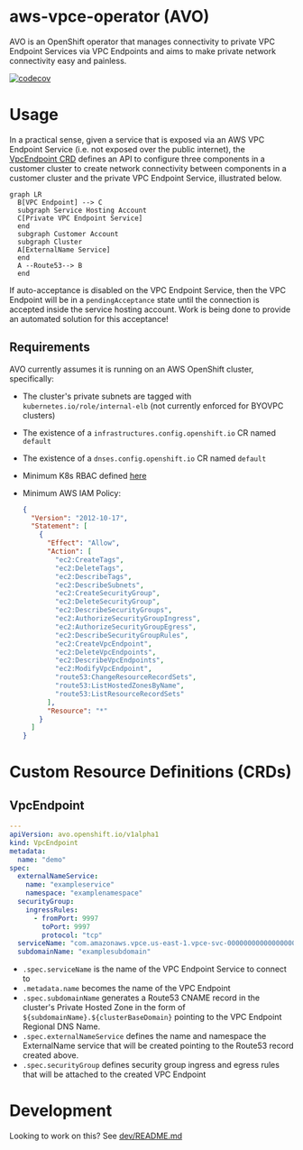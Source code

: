 # aws-vpce-operator (AVO)

AVO is an OpenShift operator that manages connectivity to private VPC Endpoint Services via VPC Endpoints and aims to make private network connectivity easy and painless.

[![codecov](https://codecov.io/gh/openshift/aws-vpce-operator/branch/main/graph/badge.svg)](https://codecov.io/gh/openshift/aws-vpce-operator)

# Usage

In a practical sense, given a service that is exposed via an AWS VPC Endpoint Service (i.e. not exposed over the public internet), the [VpcEndpoint CRD](./deploy/crds/avo.openshift.io_vpcendpoints.yaml) defines an API to configure three components in a customer cluster to create network connectivity between components in a customer cluster and the private VPC Endpoint Service, illustrated below.

```mermaid
graph LR
  B[VPC Endpoint] --> C
  subgraph Service Hosting Account
  C[Private VPC Endpoint Service]
  end
  subgraph Customer Account
  subgraph Cluster
  A[ExternalName Service] 
  end
  A --Route53--> B
  end
```

If auto-acceptance is disabled on the VPC Endpoint Service, then the VPC Endpoint will be in a `pendingAcceptance` state until the connection is accepted inside the service hosting account. Work is being done to provide an automated solution for this acceptance!

## Requirements

AVO currently assumes it is running on an AWS OpenShift cluster, specifically:

* The cluster's private subnets are tagged with `kubernetes.io/role/internal-elb` (not currently enforced for BYOVPC clusters)
* The existence of a `infrastructures.config.openshift.io` CR named `default`
* The existence of a `dnses.config.openshift.io` CR named `default`
* Minimum K8s RBAC defined [here](./deploy/15_clusterrole.yaml)
* Minimum AWS IAM Policy:

    ```json
    {
      "Version": "2012-10-17",
      "Statement": [
        {
          "Effect": "Allow",
          "Action": [
            "ec2:CreateTags",
            "ec2:DeleteTags",
            "ec2:DescribeTags",
            "ec2:DescribeSubnets",
            "ec2:CreateSecurityGroup",
            "ec2:DeleteSecurityGroup",
            "ec2:DescribeSecurityGroups",
            "ec2:AuthorizeSecurityGroupIngress",
            "ec2:AuthorizeSecurityGroupEgress",
            "ec2:DescribeSecurityGroupRules",
            "ec2:CreateVpcEndpoint",
            "ec2:DeleteVpcEndpoints",
            "ec2:DescribeVpcEndpoints",
            "ec2:ModifyVpcEndpoint",
            "route53:ChangeResourceRecordSets",
            "route53:ListHostedZonesByName",
            "route53:ListResourceRecordSets"
          ],
          "Resource": "*"
        }
      ]
    }
    ```

# Custom Resource Definitions (CRDs)

## VpcEndpoint

```yaml
---
apiVersion: avo.openshift.io/v1alpha1
kind: VpcEndpoint
metadata:
  name: "demo"
spec:
  externalNameService:
    name: "exampleservice"
    namespace: "examplenamespace"
  securityGroup:
    ingressRules:
      - fromPort: 9997
        toPort: 9997
        protocol: "tcp"
  serviceName: "com.amazonaws.vpce.us-east-1.vpce-svc-00000000000000000"
  subdomainName: "examplesubdomain"
```

* `.spec.serviceName` is the name of the VPC Endpoint Service to connect to
* `.metadata.name` becomes the name of the VPC Endpoint
* `.spec.subdomainName` generates a Route53 CNAME record in the cluster's Private Hosted Zone in the form of `${subdomainName}.${clusterBaseDomain}` pointing to the VPC Endpoint Regional DNS Name.
* `.spec.externalNameService` defines the name and namespace the ExternalName service that will be created pointing to the Route53 record created above.
* `.spec.securityGroup` defines security group ingress and egress rules that will be attached to the created VPC Endpoint

# Development

Looking to work on this? See [dev/README.md](./dev/README.md)
